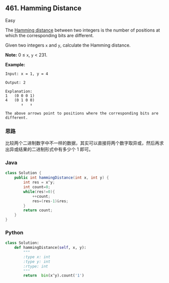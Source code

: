 ## 461. Hamming Distance

Easy

The [Hamming distance](https://en.wikipedia.org/wiki/Hamming_distance) between two integers is the number of positions at which the corresponding bits are different.

Given two integers `x` and `y`, calculate the Hamming distance.

**Note:**
0 ≤ `x`, `y` < 231.

**Example:**

```
Input: x = 1, y = 4

Output: 2

Explanation:
1   (0 0 0 1)
4   (0 1 0 0)
       ↑   ↑

The above arrows point to positions where the corresponding bits are different.
```
### 思路

比较两个二进制数字中不一样的数据，其实可以直接将两个数字取异或，然后再求出异或结果的二进制形式中有多少个 1 即可。

### Java

````java
class Solution {
    public int hammingDistance(int x, int y) {
        int res = x^y;
        int count=0;
        while(res!=0){
            ++count;
            res=(res-1)&res;
        }
        return count;
    }
}
````

### Python

````python
class Solution:
    def hammingDistance(self, x, y):
        """
        :type x: int
        :type y: int
        :rtype: int
        """
        return  bin(x^y).count('1')
````

